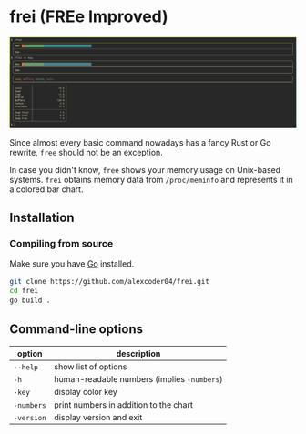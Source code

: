 
# frei (FREe Improved)

![screenshot](./screenshot.png)

Since almost every basic command nowadays has a fancy Rust or Go rewrite, `free`
should not be an exception.

In case you didn't know, `free` shows your memory usage on Unix-based systems.
`frei` obtains memory data from `/proc/meminfo` and represents it in a colored
bar chart.

## Installation

### Compiling from source

Make sure you have [Go](https://golang.org/doc/install.html) installed.

```sh
git clone https://github.com/alexcoder04/frei.git
cd frei
go build .
```

## Command-line options

| option     | description                                 |
|------------|---------------------------------------------|
| `--help`   | show list of options                        |
| `-h`       | human-readable numbers (implies `-numbers`) |
| `-key`     | display color key                           |
| `-numbers` | print numbers in addition to the chart      |
| `-version` | display version and exit                    |

